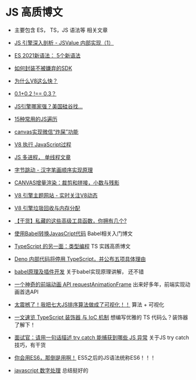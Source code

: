 # JS 高质博文
* 主要包含 ES， TS，JS 语法等 相关文章

* [JS 引擎深入剖析 - JSValue 内部实现（1）](https://www.infoq.cn/article/e8CdMSWKcDJSk3JhrGus)
* [ES 2021新语法： 5个新语法](https://h3manth.com/ES2021/)
* [如何封装不被嫌弃的SDK](https://mp.weixin.qq.com/s/vbRkCgncWZswqnrz30LiLQ)
* [为什么V8这么快？](https://blog.csdn.net/horkychen/article/details/7761199)
* [0.1+0.2 !== 0.3？](https://juejin.cn/post/6844903700356399112)
* [JS引擎哪家强？美国硅谷找...](https://mp.weixin.qq.com/s/2cxe1L9_vyB8oNg2jr2rkg)
* [15种常用的JS遍历](https://juejin.cn/post/6966390357005172773#comment)
* [canvas实现微信“炸屎”功能](https://mp.weixin.qq.com/s/sUDz1PgIsYlVOcXyjsb-7Q)
* [V8 执行 JavaScript过程](https://mp.weixin.qq.com/s/Y1kc5K7kr8y7jKC0mXg1Bw)
* [JS 多进程， 单线程文章](https://zhuanlan.zhihu.com/p/33230026?utm_source=wechat_session&utm_medium=social&s_r=0)
* [字节跳动 - 汉字笔画顺序实现原理](https://mp.weixin.qq.com/s/dhh5UVXPD9d9bD3JfYOU9w)
* [CANVAS增量渲染：裁剪和拼接，小数与残影](https://mp.weixin.qq.com/s/dbL62keGESFeNvyGYqFrPw) 
* [V8 引擎主题网站 - 实时关注V8动态](https://v8.dev/)
* [V8 引擎垃圾回收与内存分配](https://segmentfault.com/a/1190000038594837)
* [【干货】私藏的这些高级工具函数，你拥有几个?](https://juejin.cn/post/6987166546502090788#heading-19)
* [使用Babel转换JavasCript代码](https://zhuanlan.zhihu.com/p/118319241) Babel相关入门博文
* [TypeScript 的另一面：类型编程](https://juejin.cn/post/6989796543880495135?from=main_page#heading-22) TS 实践高质博文
* [Deno 内部代码将停用 TypeScript，并公布五项具体理由](https://www.infoq.cn/article/u72qtztgazttfazzihbz)
* [babel原理及插件开发](https://juejin.cn/post/6844903603983892487) 关于babel实现原理讲解， 还不错 
* [一个神奇的前端动画 API requestAnimationFrame](https://juejin.cn/post/6991297852462858277?from=main_page) 出来好多年，前端实现动画首选API
* [太震撼了！我把七大JS排序算法做成了可视化！！](https://mp.weixin.qq.com/s/jIYgscACvtfkNqr7UTCOgw) 算法 + 可视化
* [一文速览 TypeScript 装饰器 与 IoC 机制](https://mp.weixin.qq.com/s/I34ZmlQ-NdOOOY3F5bA3ig) 想编写优雅的 TS 代码么？装饰器 了解下！
* [面试官：请用一句话描述 try catch 能捕获到哪些 JS 异常](https://juejin.cn/post/6844904143891464200) 关于JS try catch 技巧，有干货
* [你会用ES6，那倒是用啊！](https://juejin.cn/post/7016520448204603423) ES5之后的JS语法统称ES6！！！
* [javascript 数字处理](https://juejin.cn/post/6844903951876227080) 总结挺好的
